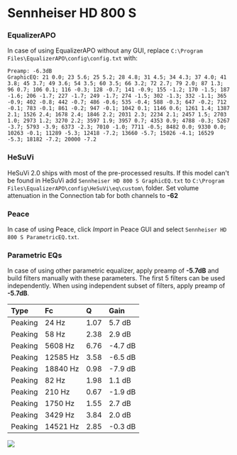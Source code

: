 # Sennheiser HD 800 S

### EqualizerAPO
In case of using EqualizerAPO without any GUI, replace `C:\Program Files\EqualizerAPO\config\config.txt`
with:
```
Preamp: -6.3dB
GraphicEQ: 21 0.0; 23 5.6; 25 5.2; 28 4.8; 31 4.5; 34 4.3; 37 4.0; 41 3.8; 45 3.7; 49 3.6; 54 3.5; 60 3.5; 66 3.2; 72 2.7; 79 2.0; 87 1.3; 96 0.7; 106 0.1; 116 -0.3; 128 -0.7; 141 -0.9; 155 -1.2; 170 -1.5; 187 -1.6; 206 -1.7; 227 -1.7; 249 -1.7; 274 -1.5; 302 -1.3; 332 -1.1; 365 -0.9; 402 -0.8; 442 -0.7; 486 -0.6; 535 -0.4; 588 -0.3; 647 -0.2; 712 -0.1; 783 -0.1; 861 -0.2; 947 -0.1; 1042 0.1; 1146 0.6; 1261 1.4; 1387 2.1; 1526 2.4; 1678 2.4; 1846 2.2; 2031 2.3; 2234 2.1; 2457 1.5; 2703 1.0; 2973 1.2; 3270 2.2; 3597 1.9; 3957 0.7; 4353 0.9; 4788 -0.3; 5267 -3.7; 5793 -3.9; 6373 -2.3; 7010 -1.0; 7711 -0.5; 8482 0.0; 9330 0.0; 10263 -0.1; 11289 -5.3; 12418 -7.2; 13660 -5.7; 15026 -4.1; 16529 -5.3; 18182 -7.2; 20000 -7.2
```

### HeSuVi
HeSuVi 2.0 ships with most of the pre-processed results. If this model can't be found in HeSuVi add
`Sennheiser HD 800 S GraphicEQ.txt` to `C:\Program Files\EqualizerAPO\config\HeSuVi\eq\custom\` folder.
Set volume attenuation in the Connection tab for both channels to **-62**

### Peace
In case of using Peace, click *Import* in Peace GUI and select `Sennheiser HD 800 S ParametricEQ.txt`.

### Parametric EQs
In case of using other parametric equalizer, apply preamp of **-5.7dB** and build filters manually
with these parameters. The first 5 filters can be used independently.
When using independent subset of filters, apply preamp of **-5.7dB**.

| Type    | Fc       |    Q | Gain    |
|:--------|:---------|:-----|:--------|
| Peaking | 24 Hz    | 1.07 | 5.7 dB  |
| Peaking | 58 Hz    | 2.38 | 2.9 dB  |
| Peaking | 5608 Hz  | 6.76 | -4.7 dB |
| Peaking | 12585 Hz | 3.58 | -6.5 dB |
| Peaking | 18840 Hz | 0.98 | -7.9 dB |
| Peaking | 82 Hz    | 1.98 | 1.1 dB  |
| Peaking | 210 Hz   | 0.67 | -1.9 dB |
| Peaking | 1750 Hz  | 1.55 | 2.7 dB  |
| Peaking | 3429 Hz  | 3.84 | 2.0 dB  |
| Peaking | 14521 Hz | 2.85 | -0.3 dB |

![](https://raw.githubusercontent.com/jaakkopasanen/AutoEq/master/results/oratory1990/harman_over-ear_2018/Sennheiser%20HD%20800%20S/Sennheiser%20HD%20800%20S.png)